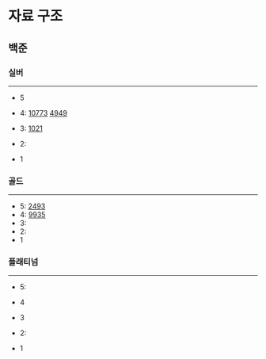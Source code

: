 # 자료 구조
## 백준

### 실버

---

- 5
- 4:
[10773](%EC%8A%A4%ED%83%9D%2F10773%2F10773.md)
[4949](%EC%8A%A4%ED%83%9D%2F4949%2F4949.md)
- 3:
[1021](%ED%81%90%2F1021%2F1021.md)
- 2:

- 1

### 골드

---

- 5:
[2493](%EC%8A%A4%ED%83%9D%2F2493%2F2493.md)
- 4:
[9935](%EC%8A%A4%ED%83%9D%2F9935%2F9935.md)
- 3:
- 2:
- 1


### 플래티넘

---

- 5:
- 4
- 3
- 2:

- 1
